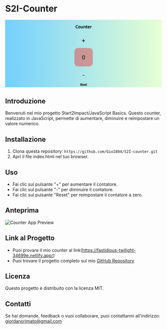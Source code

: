 # S2I-Counter

![Counter App Screenshot](img/screenshot.png)

## Introduzione
Benvenuti nel mio progetto Start2Impact/JavaScript Basics. Questo counter, realizzato in JavaScript, permette di aumentare, diminuire e reimpostare un valore numerico.

## Installazione
1. Clona questa repository: `https://github.com/Gio1804/S2I-counter.git`
2. Apri il file index.html nel tuo browser.

## Uso
- Fai clic sul pulsante "+" per aumentare il contatore.
- Fai clic sul pulsante "-" per diminuire il contatore.
- Fai clic sul pulsante "Reset" per reimpostare il contatore a zero.

## Anteprima
![Counter App Preview](img/preview.gif)

## Link al Progetto
- Puoi provare il mio counter al link(https://fastidious-twilight-34699e.netlify.app/)
- Puoi trovare il progetto completo sul mio [GitHub Repository](https://github.com/Gio1804/S2I-counter)

## Licenza
Questo progetto è distribuito con la licenza MIT. 

## Contatti
Se hai domande, feedback o vuoi collaborare, puoi contattarmi all'indirizzo: giordanorimato@gmail.com